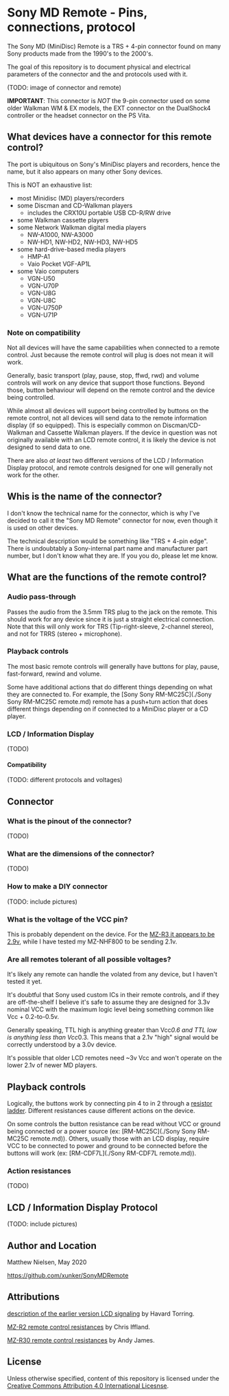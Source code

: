 # Sony MD Remote - Pins, connections, protocol

The Sony MD (MiniDisc) Remote is a TRS + 4-pin connector found on many Sony
products made from the 1990's to the 2000's.

The goal of this repository is to document physical and electrical
parameters of the connector and the and protocols used with it.

(TODO: image of connector and remote)

**IMPORTANT**: This connector is *NOT* the 9-pin connector used on some older
Walkman WM & EX models, the EXT connector on the DualShock4 controller or
the headset connector on the PS Vita.

## What devices have a connector for this remote control?

The port is ubiquitous on Sony's MiniDisc players and recorders, hence the name,
but it also appears on many other Sony devices.

This is NOT an exhaustive list:

* most Minidisc (MD) players/recorders
* some Discman and CD-Walkman players
  - includes the CRX10U portable USB CD-R/RW drive
* some Walkman cassette players
* some Network Walkman digital media players
  - NW-A1000, NW-A3000
  - NW-HD1, NW-HD2, NW-HD3, NW-HD5
* some hard-drive-based media players
  - HMP-A1
  - Vaio Pocket VGF-AP1L
* some Vaio computers
  - VGN-U50
  - VGN-U70P
  - VGN-U8G
  - VGN-U8C
  - VGN-U750P
  - VGN-U71P

### Note on compatibility

Not all devices will have the same capabilities when connected to a
remote control. Just because the remote control will plug is does not mean it
will work.

Generally, basic transport (play, pause, stop, ffwd, rwd) and volume controls
will work on any device that support those functions. Beyond those, button
behaviour will depend on the remote control and the device being controlled.

While almost all devices will support being controlled by buttons on the remote
control, not all devices will send data to the remote information display (if so
equipped). This is especially common on Discman/CD-Walkman and Cassette Walkman
players. If the device in question was not originally available with an LCD
remote control, it is likely the device is not designed to send data to one.

There are also *at least* two different versions of the LCD / Information
Display protocol, and remote controls designed for one will generally not work
for the other.

## Whis is the name of the connector?

I don't know the technical name for the connector, which is why I've decided
to call it the "Sony MD Remote" connector for now, even though it is used on
other devices.

The technical description would be something like "TRS + 4-pin edge". There is
undoubtably a Sony-internal part name and manufacturer part number, but I don't
know what they are. If you you do, please let me know.

## What are the functions of the remote control?

### Audio pass-through

Passes the audio from the 3.5mm TRS plug to the jack on the remote. This should
work for any device since it is just a straight electrical connection. Note that
this will only work for TRS (Tip-right-sleeve, 2-channel stereo), and not for
TRRS (stereo + microphone).

### Playback controls

The most basic remote controls will generally have buttons for play, pause,
fast-forward, rewind and volume.

Some have additional actions that do different things depending on what they are
connected to. For example, the [Sony Sony RM-MC25C](./Sony Sony RM-MC25C remote.md) remote
has a push+turn action that does different things depending on if connected to
a MiniDisc player or a CD player.

### LCD / Information Display

(TODO)

#### Compatibility

(TODO: different protocols and voltages)

## Connector

### What is the pinout of the connector?

(TODO)

### What are the dimensions of the connector?

(TODO)

### How to make a DIY connector

(TODO: include pictures)

### What is the voltage of the VCC pin?

This is probably dependent on the device. For the [MZ-R3 it appears to be 2.9v](https://web.archive.org/web/20090217092709/http://home.no.net/~htoerrin/md_if/md_spek.htm),
while I have tested my MZ-NHF800 to be sending 2.1v.

### Are all remotes tolerant of all possible voltages?

It's likely any remote can handle the volated from any device, but I haven't
tested it yet.

It's doubtful that Sony used custom ICs in their remote controls, and if they
are off-the-shelf I believe it's safe to assume they are designed for 3.3v
nominal VCC with the maximum logic level being something common like
Vcc + 0.2-to-0.5v.

Generally speaking, TTL high is anything greater than Vcc*0.6 and TTL low is
anything less than Vcc*0.3. This means that a 2.1v "high" signal would be
correctly understood by a 3.0v device.

It's possible that older LCD remotes need ~3v Vcc and won't operate on the
lower 2.1v of newer MD players.

## Playback controls

Logically, the buttons work by connecting pin 4 to in 2 through a [resistor ladder](https://en.wikipedia.org/wiki/Resistor_ladder).
Different resistances cause different actions on the device.

On some controls the button resistance can be read without VCC or ground being
connected or a power source (ex: [RM-MC25C](./Sony Sony RM-MC25C remote.md)).
Others, usually those with an LCD display, require VCC to be connected to power
and ground to be connected before the buttons will work (ex: [RM-CDF7L](./Sony RM-CDF7L remote.md)).

###  Action resistances

(TODO)

## LCD / Information Display Protocol

(TODO: include pictures)

## Author and Location

Matthew Nielsen, May 2020

https://github.com/xunker/SonyMDRemote

## Attributions

[description of the earlier version LCD signaling](https://web.archive.org/web/20090217092709/http://home.no.net/~htoerrin/md_if/md_spek.htm) by Havard Torring.

[MZ-R2 remote control resistances](http://www.minidisc.org/r2_remote.html) by Chris Iffland.

[MZ-R30 remote control resistances](http://www.minidisc.org/r3_remote.html) by Andy James.

## License

Unless otherwise specified, content of this repository is licensed under the
[Creative Commons Attribution 4.0 International Licesnse](https://creativecommons.org/licenses/by/4.0/).
